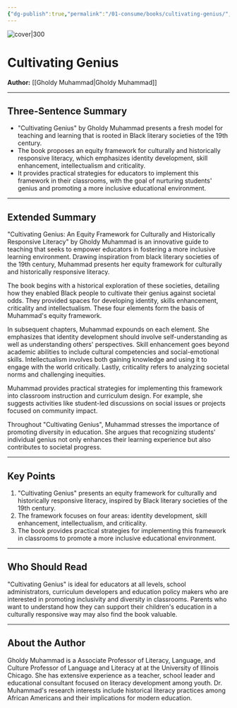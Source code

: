 ```yaml
---
{"dg-publish":true,"permalink":"/01-consume/books/cultivating-genius/","title":"Cultivating Genius","tags":["education","personal-development","talent","cultivation","genius","nurturing","cognitiion"]}
---
```



![cover|300](http://books.google.com/books/content?id=8M5hyAEACAAJ&printsec=frontcover&img=1&zoom=1&source=gbs_api)

# Cultivating Genius

**Author:** [[Gholdy Muhammad\|Gholdy Muhammad]]

---

## Three-Sentence Summary
- "Cultivating Genius" by Gholdy Muhammad presents a fresh model for teaching and learning that is rooted in Black literary societies of the 19th century.
- The book proposes an equity framework for culturally and historically responsive literacy, which emphasizes identity development, skill enhancement, intellectualism and criticality.
- It provides practical strategies for educators to implement this framework in their classrooms, with the goal of nurturing students' genius and promoting a more inclusive educational environment.

---

## Extended Summary
"Cultivating Genius: An Equity Framework for Culturally and Historically Responsive Literacy" by Gholdy Muhammad is an innovative guide to teaching that seeks to empower educators in fostering a more inclusive learning environment. Drawing inspiration from black literary societies of the 19th century, Muhammad presents her equity framework for culturally and historically responsive literacy.

The book begins with a historical exploration of these societies, detailing how they enabled Black people to cultivate their genius against societal odds. They provided spaces for developing identity, skills enhancement, criticality and intellectualism. These four elements form the basis of Muhammad's equity framework.

In subsequent chapters, Muhammad expounds on each element. She emphasizes that identity development should involve self-understanding as well as understanding others' perspectives. Skill enhancement goes beyond academic abilities to include cultural competencies and social-emotional skills. Intellectualism involves both gaining knowledge and using it to engage with the world critically. Lastly, criticality refers to analyzing societal norms and challenging inequities.

Muhammad provides practical strategies for implementing this framework into classroom instruction and curriculum design. For example, she suggests activities like student-led discussions on social issues or projects focused on community impact.

Throughout "Cultivating Genius", Muhammad stresses the importance of promoting diversity in education. She argues that recognizing students' individual genius not only enhances their learning experience but also contributes to societal progress.

---

## Key Points
1. "Cultivating Genius" presents an equity framework for culturally and historically responsive literacy, inspired by Black literary societies of the 19th century.
2. The framework focuses on four areas: identity development, skill enhancement, intellectualism, and criticality.
3. The book provides practical strategies for implementing this framework in classrooms to promote a more inclusive educational environment.

---

## Who Should Read
"Cultivating Genius" is ideal for educators at all levels, school administrators, curriculum developers and education policy makers who are interested in promoting inclusivity and diversity in classrooms. Parents who want to understand how they can support their children's education in a culturally responsive way may also find the book valuable.

---

## About the Author
Gholdy Muhammad is a Associate Professor of Literacy, Language, and Culture Professor of Language and Literacy at at the University of Illinois Chicago. She has extensive experience as a teacher, school leader and educational consultant focused on literacy development among youth. Dr. Muhammad's research interests include historical literacy practices among African Americans and their implications for modern education.

